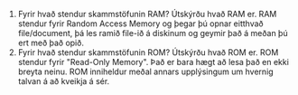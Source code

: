 1. Fyrir hvað stendur skammstöfunin RAM? Útskýrðu hvað RAM er.
        RAM stendur fyrir Random Access Memory og þegar þú opnar eitthvað 
	file/document, þá les ramið file-ið á diskinum og geymir það á 
	meðan þú ert með það opið.
2. Fyrir hvað stendur skammstöfunin ROM? Útskýrðu hvað ROM er.
	ROM stendur fyrir "Read-Only Memory". Það er bara hægt að lesa það en
	ekki breyta neinu. ROM inniheldur meðal annars upplýsingum um hvernig
	talvan á að kveikja á sér.
